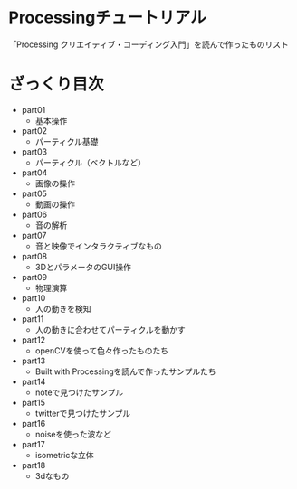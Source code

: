 # Processingチュートリアル
「Processing クリエイティブ・コーディング入門」を読んで作ったものリスト

# ざっくり目次
* part01
  * 基本操作
* part02
  * パーティクル基礎
* part03
  * パーティクル（ベクトルなど）
* part04
  * 画像の操作
* part05
  * 動画の操作
* part06
  * 音の解析
* part07
  * 音と映像でインタラクティブなもの
* part08
  * 3DとパラメータのGUI操作
* part09
  * 物理演算
* part10
  * 人の動きを検知
* part11
  * 人の動きに合わせてパーティクルを動かす
* part12
  * openCVを使って色々作ったものたち
* part13
  * Built with Processingを読んで作ったサンプルたち
* part14
  * noteで見つけたサンプル
* part15
  * twitterで見つけたサンプル
* part16
  * noiseを使った波など
* part17
  * isometricな立体
* part18
  * 3dなもの
